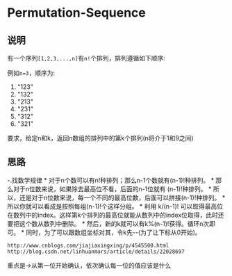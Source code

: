 # Permutation-Sequence

## 说明

有一个序列`[1,2,3,...,n]`有`n!`个排列，排列遵循如下顺序:

例如`n=3`，顺序为:

1. "123"
2. "132"
3. "213"
4. "231"
5. "312"
6. "321"

要求，给定n和k，返回n数组的排列中的第k个排列(n将介于1和9之间)

## 思路

-.找数学规律
	* 对于n个数可以有n!种排列；那么n-1个数就有(n-1)!种排列。
	* 那么对于n位数来说，如果除去最高位不看，后面的n-1位就有 (n-1)!种排列。
	* 所以，还是对于n位数来说，每一个不同的最高位数，后面可以拼接(n-1)!种排列。
	* 所以你就可以看成是按照每组(n-1)!个这样分组。 
	* 利用 k/(n-1)! 可以取得最高位在数列中的index。这样第k个排列的最高位就能从数列中的index位取得，此时还要把这个数从数列中删除。
	* 然后，新的k就可以有k%(n-1)!获得。循环n次即可。
	* 同时，为了可以跟数组坐标对其，令k先--(为了让下标从0开始)。
	
	http://www.cnblogs.com/jiajiaxingxing/p/4545500.html
	http://blog.csdn.net/linhuanmars/article/details/22028697
	
重点是->从第一位开始确认，依次确认每一位的值应该是什么